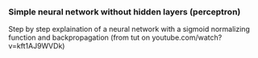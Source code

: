 ### Simple neural network without hidden layers (perceptron)

Step by step explaination of a neural network with a sigmoid normalizing function and backpropagation (from tut on youtube.com/watch?v=kft1AJ9WVDk)
